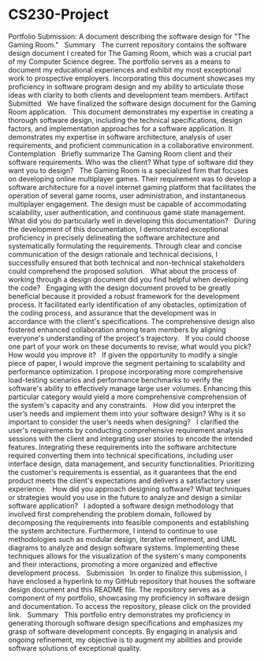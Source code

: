 # CS230-Project
Portfolio Submission: A document describing the software design for "The Gaming Room."
 
Summary
 
The current repository contains the software design document I created for The Gaming Room, which was a crucial part of my Computer Science degree. The portfolio serves as a means to document my educational experiences and exhibit my most exceptional work to prospective employers. Incorporating this document showcases my proficiency in software program design and my ability to articulate those ideas with clarity to both clients and development team members.
Artifact Submitted
 
We have finalized the software design document for the Gaming Room application.
 
This document demonstrates my expertise in creating a thorough software design, including the technical specifications, design factors, and implementation approaches for a software application. It demonstrates my expertise in software architecture, analysis of user requirements, and proficient communication in a collaborative environment.
Contemplation
 
Briefly summarize The Gaming Room client and their software requirements. Who was the client? What type of software did they want you to design?
 
The Gaming Room is a specialized firm that focuses on developing online multiplayer games. Their requirement was to develop a software architecture for a novel internet gaming platform that facilitates the operation of several game rooms, user administration, and instantaneous multiplayer engagement. The design must be capable of accommodating scalability, user authentication, and continuous game state management.
 
What did you do particularly well in developing this documentation?
 
During the development of this documentation, I demonstrated exceptional proficiency in precisely delineating the software architecture and systematically formulating the requirements. Through clear and concise communication of the design rationale and technical decisions, I successfully ensured that both technical and non-technical stakeholders could comprehend the proposed solution.
 
What about the process of working through a design document did you find helpful when developing the code?
 
Engaging with the design document proved to be greatly beneficial because it provided a robust framework for the development process. It facilitated early identification of any obstacles, optimization of the coding process, and assurance that the development was in accordance with the client's specifications. The comprehensive design also fostered enhanced collaboration among team members by aligning everyone's understanding of the project's trajectory.
 
If you could choose one part of your work on these documents to revise, what would you pick? How would you improve it?
 
If given the opportunity to modify a single piece of paper, I would improve the segment pertaining to scalability and performance optimization. I propose incorporating more comprehensive load-testing scenarios and performance benchmarks to verify the software's ability to effectively manage large user volumes. Enhancing this particular category would yield a more comprehensive comprehension of the system's capacity and any constraints.
 
How did you interpret the user’s needs and implement them into your software design? Why is it so important to consider the user’s needs when designing?
 
I clarified the user's requirements by conducting comprehensive requirement analysis sessions with the client and integrating user stories to encode the intended features. Integrating these requirements into the software architecture required converting them into technical specifications, including user interface design, data management, and security functionalities. Prioritizing the customer's requirements is essential, as it guarantees that the end product meets the client's expectations and delivers a satisfactory user experience.
 
How did you approach designing software? What techniques or strategies would you use in the future to analyze and design a similar software application?
 
I adopted a software design methodology that involved first comprehending the problem domain, followed by decomposing the requirements into feasible components and establishing the system architecture. Furthermore, I intend to continue to use methodologies such as modular design, iterative refinement, and UML diagrams to analyze and design software systems. Implementing these techniques allows for the visualization of the system's many components and their interactions, promoting a more organized and effective development process.
 
Submission
 
In order to finalize this submission, I have enclosed a hyperlink to my GitHub repository that houses the software design document and this README file. The repository serves as a component of my portfolio, showcasing my proficiency in software design and documentation. To access the repository, please click on the provided link.
 
Summary
 
This portfolio entry demonstrates my proficiency in generating thorough software design specifications and emphasizes my grasp of software development concepts. By engaging in analysis and ongoing refinement, my objective is to augment my abilities and provide software solutions of exceptional quality.
 
 
